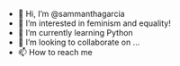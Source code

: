 - 👋 Hi, I’m @sammanthagarcia
- 👀 I’m interested in feminism and equality!
- 🌱 I’m currently learning Python
- 💞️ I’m looking to collaborate on ...
- 📫 How to reach me 

<!---
sammanthagarcia/sammanthagarcia is a ✨ special ✨ repository because its `README.md` (this file) appears on your GitHub profile.
You can click the Preview link to take a look at your changes.
--->
